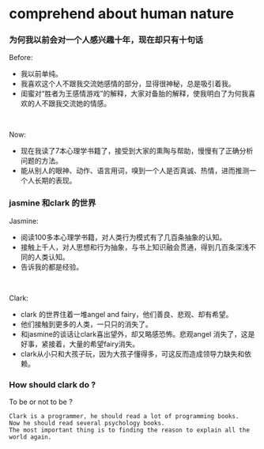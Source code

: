 comprehend about human nature
=============================


### 为何我以前会对一个人感兴趣十年，现在却只有十句话

Before:

- 我以前单纯。
- 我喜欢这个人不跟我交流她感情的部分，显得很神秘，总是吸引着我。
- 闺蜜对“胜者为王感情游戏”的解释，大家对备胎的解释，使我明白了为何我喜欢的人不跟我交流她的情感。
<br />

Now:

- 现在我读了7本心理学书籍了，接受到大家的熏陶与帮助，慢慢有了正确分析问题的方法。
- 能从别人的眼神、动作、语言用词，嗅到一个人是否真诚、热情，进而推测一个人长期的表现。


### jasmine 和clark 的世界

Jasmine:

- 阅读100多本心理学书籍，对人类行为模式有了几百条抽象的认知。
- 接触上千人，对人思想和行为抽象，与书上知识融会贯通，得到几百条深浅不同的人类认知。
- 告诉我的都是经验。
<br />

Clark:

- clark 的世界住着一堆angel and fairy，他们善良、悲观、却有希望。
- 他们接触到更多的人类，一只只的消失了。
- 和jasmine的谈话让clark喜出望外，却又略感恐怖。悲观angel 消失了，这是好事，紧接着，大量的希望fairy消失。
- clark从小只和大孩子玩，因为大孩子懂得多，可这反而造成领导力缺失和依赖。


### How should clark do ?

To be or not to be ?

    Clark is a programmer, he should read a lot of programming books.
    Now he should read several psychology books.
    The most important thing is to finding the reason to explain all the world again.

